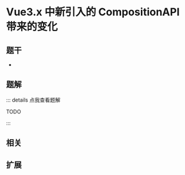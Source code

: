 # Vue3.x 中新引入的 CompositionAPI 带来的变化


## 题干

- 



## 题解

::: details 点我查看题解

  TODO

:::



## 相关



## 扩展
